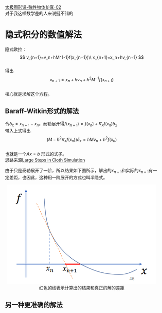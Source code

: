[太极图形课-弹性物体仿真-02](https://www.bilibili.com/video/BV1nr4y1Q73e)   
对于我这样数学差的人来说挺不错的  
# 隐式积分的数值解法
隐式欧拉：
$$
v_{n+1}=v_n+hM^{-1}f(x_{n+1})\\
x_{n+1}=x_n+hv_{n+1}
$$  
得出
$$
x_{n+1}=x_n+hv_n+h^2M^{-1}f(x_{n+1})
$$  
核心就是求解这个方程。  
## Baraff-Witkin形式的解法
令$\delta _x=x_{n+1}-x_n$，泰勒展开得$f(x_{n+1})\approx f(x_n)+\nabla _xf(x_n)\delta _x$  
带入上式得出  
$$
(M-h^2\nabla _xf(x_n))\delta _x=hMv_n+h^2f(x_n)
$$  
也就是一个$Ax=b$ 形式的式子。  
思路来源[Large Steps in Cloth Simulation](https://www.cs.cmu.edu/~baraff/papers/sig98.pdf)   

由于只是泰勒展开了一阶，所以结果如下图所示，解出的$x_{n+1}$和实际的$x_{n+1}$有一定差距，也因此，这种用一阶展开的方式也叫半隐式。
<div align=center><img src="../../../img/physics/lesson-taichi-9-0.png"><div>红色的线表示计算出的结果和真正的解的差距</div></div>   

## 另一种更准确的解法
